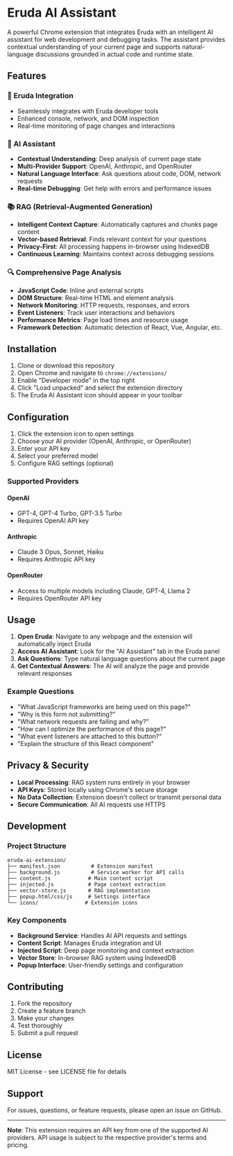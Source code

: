 # Eruda AI Assistant

A powerful Chrome extension that integrates Eruda with an intelligent AI assistant for web development and debugging tasks. The assistant provides contextual understanding of your current page and supports natural-language discussions grounded in actual code and runtime state.

## Features

### 🔧 Eruda Integration
- Seamlessly integrates with Eruda developer tools
- Enhanced console, network, and DOM inspection
- Real-time monitoring of page changes and interactions

### 🤖 AI Assistant
- **Contextual Understanding**: Deep analysis of current page state
- **Multi-Provider Support**: OpenAI, Anthropic, and OpenRouter
- **Natural Language Interface**: Ask questions about code, DOM, network requests
- **Real-time Debugging**: Get help with errors and performance issues

### 📚 RAG (Retrieval-Augmented Generation)
- **Intelligent Context Capture**: Automatically captures and chunks page content
- **Vector-based Retrieval**: Finds relevant context for your questions
- **Privacy-First**: All processing happens in-browser using IndexedDB
- **Continuous Learning**: Maintains context across debugging sessions

### 🔍 Comprehensive Page Analysis
- **JavaScript Code**: Inline and external scripts
- **DOM Structure**: Real-time HTML and element analysis
- **Network Monitoring**: HTTP requests, responses, and errors
- **Event Listeners**: Track user interactions and behaviors
- **Performance Metrics**: Page load times and resource usage
- **Framework Detection**: Automatic detection of React, Vue, Angular, etc.

## Installation

1. Clone or download this repository
2. Open Chrome and navigate to `chrome://extensions/`
3. Enable "Developer mode" in the top right
4. Click "Load unpacked" and select the extension directory
5. The Eruda AI Assistant icon should appear in your toolbar

## Configuration

1. Click the extension icon to open settings
2. Choose your AI provider (OpenAI, Anthropic, or OpenRouter)
3. Enter your API key
4. Select your preferred model
5. Configure RAG settings (optional)

### Supported Providers

#### OpenAI
- GPT-4, GPT-4 Turbo, GPT-3.5 Turbo
- Requires OpenAI API key

#### Anthropic
- Claude 3 Opus, Sonnet, Haiku
- Requires Anthropic API key

#### OpenRouter
- Access to multiple models including Claude, GPT-4, Llama 2
- Requires OpenRouter API key

## Usage

1. **Open Eruda**: Navigate to any webpage and the extension will automatically inject Eruda
2. **Access AI Assistant**: Look for the "AI Assistant" tab in the Eruda panel
3. **Ask Questions**: Type natural language questions about the current page
4. **Get Contextual Answers**: The AI will analyze the page and provide relevant responses

### Example Questions

- "What JavaScript frameworks are being used on this page?"
- "Why is this form not submitting?"
- "What network requests are failing and why?"
- "How can I optimize the performance of this page?"
- "What event listeners are attached to this button?"
- "Explain the structure of this React component"

## Privacy & Security

- **Local Processing**: RAG system runs entirely in your browser
- **API Keys**: Stored locally using Chrome's secure storage
- **No Data Collection**: Extension doesn't collect or transmit personal data
- **Secure Communication**: All AI requests use HTTPS

## Development

### Project Structure
```
eruda-ai-extension/
├── manifest.json          # Extension manifest
├── background.js          # Service worker for API calls
├── content.js            # Main content script
├── injected.js           # Page context extraction
├── vector-store.js       # RAG implementation
├── popup.html/css/js     # Settings interface
└── icons/               # Extension icons
```

### Key Components

- **Background Service**: Handles AI API requests and settings
- **Content Script**: Manages Eruda integration and UI
- **Injected Script**: Deep page monitoring and context extraction
- **Vector Store**: In-browser RAG system using IndexedDB
- **Popup Interface**: User-friendly settings and configuration

## Contributing

1. Fork the repository
2. Create a feature branch
3. Make your changes
4. Test thoroughly
5. Submit a pull request

## License

MIT License - see LICENSE file for details

## Support

For issues, questions, or feature requests, please open an issue on GitHub.

---

**Note**: This extension requires an API key from one of the supported AI providers. API usage is subject to the respective provider's terms and pricing.